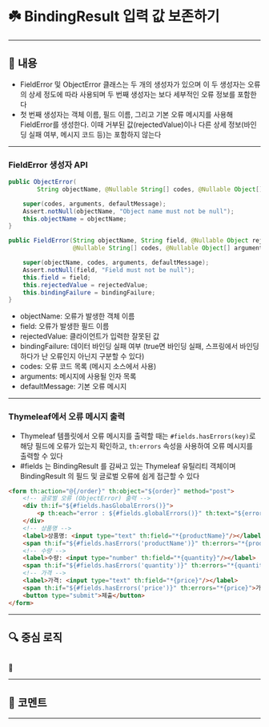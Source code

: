 # ☘️ BindingResult 입력 값 보존하기

---

## 📖 내용

- FieldError 및 ObjectError 클래스는 두 개의 생성자가 있으며 이 두 생성자는 오류의 상세 정도에 따라 사용되며 두 번째 생성자는 보다 세부적인 오류 정보를 포함한다
- 첫 번째 생성자는 객체 이름, 필드 이름, 그리고 기본 오류 메시지를 사용해 FieldError를 생성한다. 이때 거부된 값(rejectedValue)이나 다른 상세 정보(바인딩 실패 여부, 메시지 코드 등)는
  포함하지 않는다

---

### FieldError 생성자 API

```java
public ObjectError(
        String objectName, @Nullable String[] codes, @Nullable Object[] arguments, @Nullable String defaultMessage) {

    super(codes, arguments, defaultMessage);
    Assert.notNull(objectName, "Object name must not be null");
    this.objectName = objectName;
}

public FieldError(String objectName, String field, @Nullable Object rejectedValue, boolean bindingFailure,
                  @Nullable String[] codes, @Nullable Object[] arguments, @Nullable String defaultMessage) {

    super(objectName, codes, arguments, defaultMessage);
    Assert.notNull(field, "Field must not be null");
    this.field = field;
    this.rejectedValue = rejectedValue;
    this.bindingFailure = bindingFailure;
}
```

- objectName: 오류가 발생한 객체 이름
- field: 오류가 발생한 필드 이름
- rejectedValue: 클라이언트가 입력한 잘못된 값
- bindingFailure: 데이터 바인딩 실패 여부 (true면 바인딩 실패, 스프링에서 바인딩 하다가 난 오류인지 아닌지 구분할 수 있다)
- codes: 오류 코드 목록 (메시지 소스에서 사용)
- arguments: 메시지에 사용될 인자 목록
- defaultMessage: 기본 오류 메시지
---

### Thymeleaf에서 오류 메시지 출력
- Thymeleaf 템플릿에서 오류 메시지를 출력할 때는 `#fields.hasErrors(key)`로 해당 필드에 오류가 있는지 확인하고, `th:errors` 속성을 사용하여 오류 메시지를 출력할 수 있다
- #fields 는 BindingResult 를 감싸고 있는 Thymeleaf 유틸리티 객체이며 BindingResult 의 필드 및 글로벌 오류에 쉽게 접근할 수 있다

```html
<form th:action="@{/order}" th:object="${order}" method="post">
    <!-- 글로벌 오류 (ObjectError) 출력 -->
    <div th:if="${#fields.hasGlobalErrors()}">
        <p th:each="error : ${#fields.globalErrors()}" th:text="${error}">글로벌 오류 메시지</p>
    </div>
    <!-- 상품명 -->
    <label>상품명: <input type="text" th:field="*{productName}"/></label>
    <span th:if="${#fields.hasErrors('productName')}" th:errors="*{productName}">상품명 오류</span><br/>
    <!-- 수량 -->
    <label>수량: <input type="number" th:field="*{quantity}"/></label>
    <span th:if="${#fields.hasErrors('quantity')}" th:errors="*{quantity}">수량 오류</span><br/>
    <!-- 가격 -->
    <label>가격: <input type="text" th:field="*{price}"/></label>
    <span th:if="${#fields.hasErrors('price')}" th:errors="*{price}">가격 오류</span><br/>
    <button type="submit">제출</button>
</form>
```

---

## 🔍 중심 로직

```java
```

📌

---

## 💬 코멘트

---
